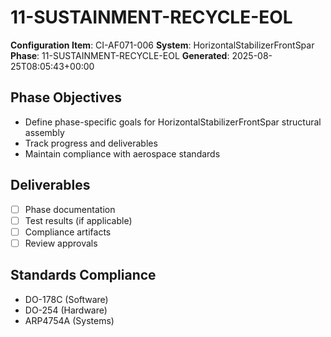 # 11-SUSTAINMENT-RECYCLE-EOL

**Configuration Item**: CI-AF071-006
**System**: HorizontalStabilizerFrontSpar
**Phase**: 11-SUSTAINMENT-RECYCLE-EOL
**Generated**: 2025-08-25T08:05:43+00:00

## Phase Objectives
- Define phase-specific goals for HorizontalStabilizerFrontSpar structural assembly
- Track progress and deliverables
- Maintain compliance with aerospace standards

## Deliverables
- [ ] Phase documentation
- [ ] Test results (if applicable)
- [ ] Compliance artifacts
- [ ] Review approvals

## Standards Compliance
- DO-178C (Software)
- DO-254 (Hardware)
- ARP4754A (Systems)

